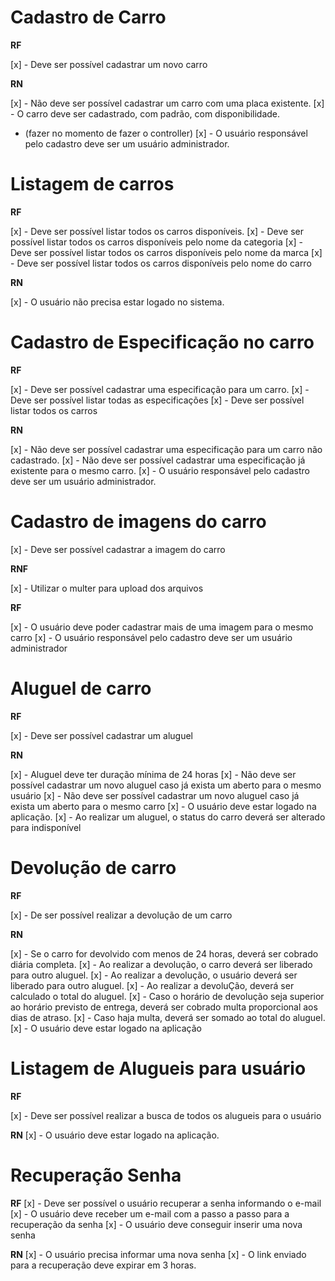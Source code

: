 # Cadastro de Carro

**RF**

[x] - Deve ser possível cadastrar um novo carro


**RN**

[x] - Não deve ser possível cadastrar um carro com uma placa existente.
[x] - O carro deve ser cadastrado, com padrão, com disponibilidade. 
* (fazer no momento de fazer o controller) 
[x] - O usuário responsável pelo cadastro deve ser um usuário administrador. 

# Listagem de carros

**RF**

[x] - Deve ser possível listar todos os carros disponíveis. 
[x] - Deve ser possível listar todos os carros disponíveis pelo nome da categoria
[x] - Deve ser possível listar todos os carros disponíveis pelo nome da marca
[x] - Deve ser possível listar todos os carros disponíveis pelo nome do carro

**RN**

[x] - O usuário não precisa estar logado no sistema. 

# Cadastro de Especificação no carro

**RF** 

[x] - Deve ser possível cadastrar uma especificação para um carro.
[x] - Deve ser possível listar todas as especificações
[x] - Deve ser possível listar todos os carros

**RN**

[x] - Não deve ser possível cadastrar uma especificação para um carro não cadastrado. 
[x] - Não deve ser possível cadastrar uma especificação já existente para o mesmo carro.
[x] - O usuário responsável pelo cadastro deve ser um usuário administrador. 

# Cadastro de imagens do carro

[x] - Deve ser possível cadastrar a imagem do carro

**RNF**

[x] - Utilizar o multer para upload dos arquivos

**RF**

[x] - O usuário deve poder cadastrar mais de uma imagem para o mesmo carro
[x] - O usuário responsável pelo cadastro deve ser um usuário administrador

# Aluguel de carro

**RF**

[x] - Deve ser possível cadastrar um aluguel

**RN**

[x] - Aluguel deve ter duração mínima de 24 horas
[x] - Não deve ser possível cadastrar um novo aluguel caso já exista um aberto para o mesmo usuário
[x] - Não deve ser possível cadastrar um novo aluguel caso já exista um aberto para o mesmo carro
[x] - O usuário deve estar logado na aplicação.
[x] - Ao realizar um aluguel, o status do carro deverá ser alterado para indisponível

# Devolução de carro

**RF**

[x] - De ser possível realizar a devolução de um carro

**RN**

[x] - Se o carro for devolvido com menos de 24 horas, deverá ser cobrado diária completa. 
[x] - Ao realizar a devolução, o carro deverá ser liberado para outro aluguel. 
[x] - Ao realizar a devolução, o usuário deverá ser liberado para outro aluguel. 
[x] - Ao realizar a devoluÇão, deverá ser calculado o total do aluguel. 
[x] - Caso o horário de devolução seja superior ao horário previsto de entrega, deverá ser cobrado multa proporcional aos dias de atraso. 
[x] - Caso haja multa, deverá ser somado ao total do aluguel. 
[x] - O usuário deve estar logado na aplicação

# Listagem de Alugueis para usuário

**RF**

[x] - Deve ser possível realizar a busca de todos os alugueis para o usuário

**RN** 
[x] - O usuário deve estar logado na aplicação. 

# Recuperação Senha

**RF** 
[x] - Deve ser possível o usuário recuperar a senha informando o e-mail
[x] - O usuário deve receber um e-mail com a passo a passo para a recuperação da senha
[x] - O usuário deve conseguir inserir uma nova senha

**RN** 
[x] - O usuário precisa informar uma nova senha
[x] - O link enviado para a recuperação deve expirar em 3 horas. 



